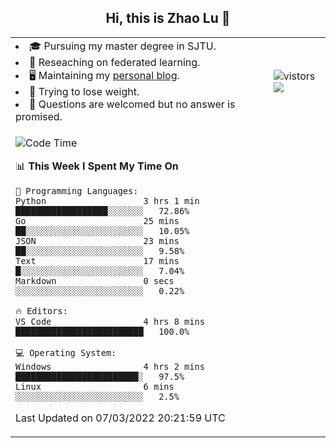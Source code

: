 <h2 align="center"> Hi, this is Zhao Lu 👋</h2>

<table style="overflow:hidden;">
    <tr> 
        <td>
            <li>🎓 Pursuing my master degree in SJTU.</li>
            <li>🌱 Reseaching on federated learning.</li>
            <li>🖥️ Maintaining my <a href="https://ifarewell.xyz">personal blog</a>.</li>
            <li>💪 Trying to lose weight.</li>
            <li>💬 Questions are welcomed but no answer is promised.</li> 
        </td>
        <td>
            <img src="https://visitor-badge.glitch.me/badge?page_id=ifarewell" alt="vistors" />
        <br>
          <img src="https://github-readme-stats.vercel.app/api?username=ifarewell&theme=graywhite&hide=prs,contribs&show_icons=true&hide_border=true&icon_color=CE1D2D&text_color=718096&bg_color=ffffff&hide_title=true" />
        </td>
    </tr>
    <tr>
        <td colspan="2">
            
<!--START_SECTION:waka-->
![Code Time](http://img.shields.io/badge/Code%20Time-104%20hrs%2016%20mins-blue)

📊 **This Week I Spent My Time On** 

```text
💬 Programming Languages: 
Python                   3 hrs 1 min         ██████████████████░░░░░░░   72.86% 
Go                       25 mins             ██░░░░░░░░░░░░░░░░░░░░░░░   10.05% 
JSON                     23 mins             ██░░░░░░░░░░░░░░░░░░░░░░░   9.58% 
Text                     17 mins             █░░░░░░░░░░░░░░░░░░░░░░░░   7.04% 
Markdown                 0 secs              ░░░░░░░░░░░░░░░░░░░░░░░░░   0.22%

🔥 Editors: 
VS Code                  4 hrs 8 mins        █████████████████████████   100.0%

💻 Operating System: 
Windows                  4 hrs 2 mins        ████████████████████████░   97.5% 
Linux                    6 mins              ░░░░░░░░░░░░░░░░░░░░░░░░░   2.5%

```


 Last Updated on 07/03/2022 20:21:59 UTC
<!--END_SECTION:waka-->
            
</td></tr>
</table>


